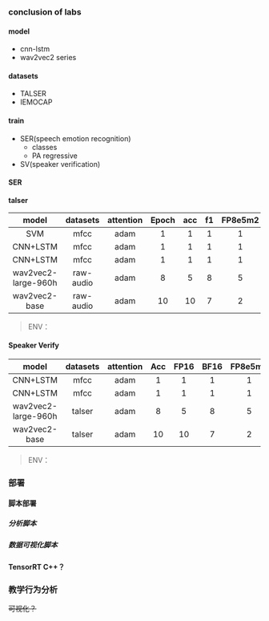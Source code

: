 ### conclusion of labs

#### model
- cnn-lstm
- wav2vec2 series

#### datasets
- TALSER
- IEMOCAP

#### train
- SER(speech emotion recognition)
  - classes
  - PA regressive  
- SV(speaker verification)

#### SER


**talser**

|        model        | datasets  | attention | Epoch |  acc  |  f1   | FP8e5m2 | FP8e4m3 |
| :-----------------: | :-------: | :-------: | :---: | :---: | :---: | :-----: | :-----: |
|         SVM         |   mfcc    |   adam    |   1   |   1   |   1   |    1    |    1    |
|      CNN+LSTM       |   mfcc    |   adam    |   1   |   1   |   1   |    1    |    1    |
|      CNN+LSTM       |   mfcc    |   adam    |   1   |   1   |   1   |    1    |    1    |
| wav2vec2-large-960h | raw-audio |   adam    |   8   |   5   |   8   |    5    |    4    |
|    wav2vec2-base    | raw-audio |   adam    |  10   |  10   |   7   |    2    |    3    |

> ENV：

#### Speaker Verify
|        model        | datasets | attention |  Acc  | FP16  | BF16  | FP8e5m2 | FP8e4m3 |
| :-----------------: | :------: | :-------: | :---: | :---: | :---: | :-----: | :-----: |
|      CNN+LSTM       |   mfcc   |   adam    |   1   |   1   |   1   |    1    |    1    |
|      CNN+LSTM       |   mfcc   |   adam    |   1   |   1   |   1   |    1    |    1    |
| wav2vec2-large-960h |  talser  |   adam    |   8   |   5   |   8   |    5    |    4    |
|    wav2vec2-base    |  talser  |   adam    |  10   |  10   |   7   |    2    |    3    |

> ENV：

###  部署
#### 脚本部署
##### 分析脚本
##### 数据可视化脚本
#### TensorRT C++？

### 教学行为分析
~~可视化？~~


